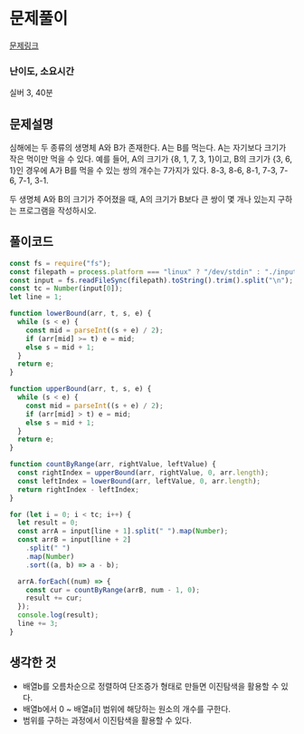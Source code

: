 # 문제풀이

[문제링크](https://www.acmicpc.net/problem/7795)

### 난이도, 소요시간

실버 3, 40분

## 문제설명

심해에는 두 종류의 생명체 A와 B가 존재한다. A는 B를 먹는다. A는 자기보다 크기가 작은 먹이만 먹을 수 있다. 예를 들어, A의 크기가 {8, 1, 7, 3, 1}이고, B의 크기가 {3, 6, 1}인 경우에 A가 B를 먹을 수 있는 쌍의 개수는 7가지가 있다. 8-3, 8-6, 8-1, 7-3, 7-6, 7-1, 3-1.

두 생명체 A와 B의 크기가 주어졌을 때, A의 크기가 B보다 큰 쌍이 몇 개나 있는지 구하는 프로그램을 작성하시오.

## 풀이코드

```js
const fs = require("fs");
const filepath = process.platform === "linux" ? "/dev/stdin" : "./input.txt";
const input = fs.readFileSync(filepath).toString().trim().split("\n");
const tc = Number(input[0]);
let line = 1;

function lowerBound(arr, t, s, e) {
  while (s < e) {
    const mid = parseInt((s + e) / 2);
    if (arr[mid] >= t) e = mid;
    else s = mid + 1;
  }
  return e;
}

function upperBound(arr, t, s, e) {
  while (s < e) {
    const mid = parseInt((s + e) / 2);
    if (arr[mid] > t) e = mid;
    else s = mid + 1;
  }
  return e;
}

function countByRange(arr, rightValue, leftValue) {
  const rightIndex = upperBound(arr, rightValue, 0, arr.length);
  const leftIndex = lowerBound(arr, leftValue, 0, arr.length);
  return rightIndex - leftIndex;
}

for (let i = 0; i < tc; i++) {
  let result = 0;
  const arrA = input[line + 1].split(" ").map(Number);
  const arrB = input[line + 2]
    .split(" ")
    .map(Number)
    .sort((a, b) => a - b);

  arrA.forEach((num) => {
    const cur = countByRange(arrB, num - 1, 0);
    result += cur;
  });
  console.log(result);
  line += 3;
}
```

## 생각한 것

- 배열b를 오름차순으로 정렬하여 단조증가 형태로 만들면 이진탐색을 활용할 수 있다.
- 배열b에서 0 ~ 배열a[i] 범위에 해당하는 원소의 개수를 구한다.
- 범위를 구하는 과정에서 이진탐색을 활용할 수 있다.
